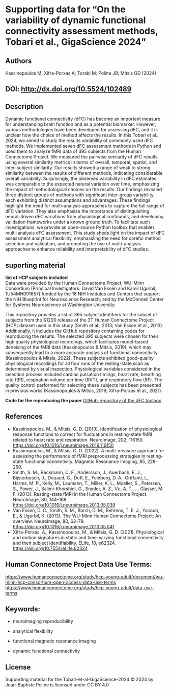 # Supporting data for “On the variability of dynamic functional connectivity assessment methods, Tobari et al., GigaScience 2024”

## Authors
Kassinopoulos M; Xifra-Porxas A; Torabi M; Poline JB; Mitsis GD (2024)

## DOI: http://dx.doi.org/10.5524/102489

## Description
Dynamic functional connectivity (dFC) has become an important measure for understanding brain function and as a potential biomarker. 
However, various methodologies have been developed for assessing dFC, and it is unclear how the choice of method affects the results. 
In this Tobari et al., 2024, we aimed to study the results variability of commonly-used dFC methods. 
We implemented seven dFC assessment methods in Python and used them to analyze fMRI data of 395 subjects from the Human Connectome Project. 
We measured the pairwise similarity of dFC results using several similarity metrics in terms of overall, temporal, spatial, and inter-subject similarity. 
Our results showed a range of weak to strong similarity between the results of different methods, indicating considerable overall variability. 
Surprisingly, the observed variability in dFC estimates was comparable to the expected natural variation over time, emphasizing the impact of methodological choices on the results. 
Our findings revealed three distinct groups of methods with significant inter-group variability, each exhibiting distinct assumptions and advantages. 
These findings highlight the need for multi-analysis approaches to capture the full range of dFC variation. 
They also emphasize the importance of distinguishing neural-driven dFC variations from physiological confounds, and developing validation frameworks under a known ground truth. To facilitate such investigations, we provide an open-source Python toolbox that enables multi-analysis dFC assessment. This study sheds light on the impact of dFC assessment analytical flexibility, emphasizing the need for careful method selection and validation, and promoting the use of multi-analysis approaches to enhance reliability and interpretability of dFC studies.

## suporting material

**list of HCP subjects included**  
Data were provided by the Human Connectome Project, WU-Minn Consortium (Principal Investigators: David Van Essen and Kamil Ugurbil; 1U54MH091657) funded by the 16 NIH Institutes and Centers that support the NIH Blueprint for Neuroscience Research; and by the McDonnell Center for Systems Neuroscience at Washington University.

This repository provides a list of 395 subject identifiers for the subset of subjects from the S1200 release of the 3T Human Connectome Project (HCP) dataset
used in this study (Smith et al., 2013; Van Essen et al., 2013).
Additionally, it includes the GitHub repository containing codes for reproducing the results.
The selected 395 subjects were chosen for their high quality physiological recordings, which facilitates model-based denoising of the fMRI data (Kassinopoulos & Mitsis, 2019),
which may subsequently lead to a more accurate analysis of functional connectivity (Kassinopoulos & Mitsis, 2022).
These subjects exhibited good-quality physiological recordings for all four runs of the resting-state scan as determined by visual inspection. Physiological variables considered in the selection process included cardiac pulsation timings, heart rate, breathing rate (BR), respiration volume per time (RVT), and respiratory flow (RF). The quality control performed for selecting these subjects has been presented in previous works (Kassinopoulos & Mitsis, 2019; Xifra-Porxas et al., 2021).

**Code for the reproducing the paper**
[GitHub-repository of the dFC toolbox](https://github.com/neurodatascience/dFC)



## References
* Kassinopoulos, M., & Mitsis, G. D. (2019). Identification of physiological response functions to correct for fluctuations in resting-state fMRI related to heart rate and respiration. NeuroImage, 202, 116150. https://doi.org/10.1016/j.neuroimage.2019.116150
* Kassinopoulos, M., & Mitsis, G. D. (2022). A multi-measure approach for assessing the performance of fMRI preprocessing strategies in resting-state functional connectivity. Magnetic Resonance Imaging, 85, 228-250.
* Smith, S. M., Beckmann, C. F., Andersson, J., Auerbach, E. J., Bijsterbosch, J., Douaud, G., Duff, E., Feinberg, D. A., Griffanti, L., Harms, M. P., Kelly, M., Laumann, T., Miller, K. L., Moeller, S., Petersen, S., Power, J., Salimi-Khorshidi, G., Snyder, A. Z., Vu, A. T., … Glasser, M. F. (2013). Resting-state fMRI in the Human Connectome Project. NeuroImage, 80, 144–168. https://doi.org/10.1016/j.neuroimage.2013.05.039
* Van Essen, D. C., Smith, S. M., Barch, D. M., Behrens, T. E. J., Yacoub, E., & Ugurbil, K. (2013). The WU-Minn Human Connectome Project: An overview. NeuroImage, 80, 62–79. https://doi.org/10.1016/j.neuroimage.2013.05.041
* Xifra-Porxas, A., Kassinopoulos, M., & Mitsis, G. D. (2021). Physiological and motion signatures in static and time-varying functional connectivity and their subject identifiability. ELife, 10, e62324. https://doi.org/10.7554/eLife.62324


## Human Connectome Project Data Use Terms:
https://www.humanconnectome.org/study/hcp-young-adult/document/wu-minn-hcp-consortium-open-access-data-use-terms
https://www.humanconnectome.org/study/hcp-young-adult/data-use-terms

## Keywords:

- neuroimaging reproducibility 

- analytical flexibility

- functional magnetic resonance imaging

- dynamic functional connectivity


## License
Supporting material for the Tobari-et-al-GigaScience-2024 © 2024 by Jean-Baptiste Poline is licensed under CC BY 4.0 
